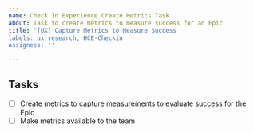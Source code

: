 ```yaml
---
name: Check In Experience Create Metrics Task
about: Task to create metrics to measure success for an Epic
title: "[UX] Capture Metrics to Measure Success
labels: ux,research, HCE-Checkin
assignees: ''

---
```


## Tasks
- [ ] Create metrics to capture measurements to evaluate success for the Epic
- [ ] Make metrics available to the team

